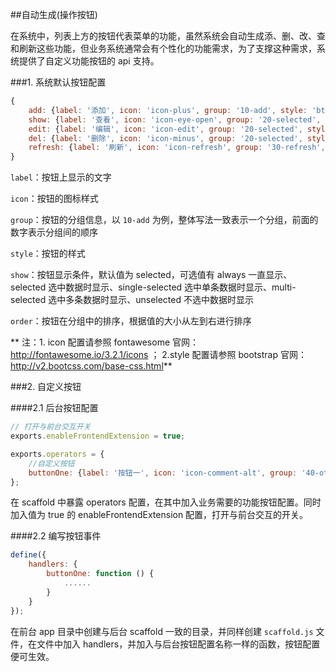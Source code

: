 ##自动生成(操作按钮)

在系统中，列表上方的按钮代表菜单的功能，虽然系统会自动生成添、删、改、查和刷新这些功能，但业务系统通常会有个性化的功能需求，为了支撑这种需求，系统提供了自定义功能按钮的 api 支持。

###1. 系统默认按钮配置

```javascript
{
    add: {label: '添加', icon: 'icon-plus', group: '10-add', style: 'btn-success', show: 'always', order: 100},
    show: {label: '查看', icon: 'icon-eye-open', group: '20-selected', style: 'btn-grey', show: 'single-selected', order: 100},
    edit: {label: '编辑', icon: 'icon-edit', group: '20-selected', style: 'btn-primary', show: 'single-selected', order: 200},
    del: {label: '删除', icon: 'icon-minus', group: '20-selected', style: 'btn-danger', order: 300},
    refresh: {label: '刷新', icon: 'icon-refresh', group: '30-refresh', style: 'btn-purple', show: 'always', order: 100}
}
```

`label`：按钮上显示的文字

`icon`：按钮的图标样式

`group`：按钮的分组信息，以 `10-add` 为例，整体写法一致表示一个分组，前面的数字表示分组间的顺序

`style`：按钮的样式

`show`：按钮显示条件，默认值为 selected，可选值有 always 一直显示、selected 选中数据时显示、single-selected 选中单条数据时显示、multi-selected 选中多条数据时显示、unselected 不选中数据时显示

`order`：按钮在分组中的排序，根据值的大小从左到右进行排序

** 注：1. icon 配置请参照 fontawesome 官网：http://fontawesome.io/3.2.1/icons ； 2.style 配置请参照 bootstrap 官网：http://v2.bootcss.com/base-css.html**

###2. 自定义按钮

####2.1 后台按钮配置

```javascript
// 打开与前台交互开关
exports.enableFrontendExtension = true;

exports.operators = {
    //自定义按钮
    buttonOne: {label: '按钮一', icon: 'icon-comment-alt', group: '40-other', style: 'btn-yellow', show: 'always', order: 300}
};
```

在 scaffold 中暴露 operators 配置，在其中加入业务需要的功能按钮配置。同时加入值为 true 的 enableFrontendExtension 配置，打开与前台交互的开关。

####2.2 编写按钮事件

```javascript
define({
    handlers: {
        buttonOne: function () {
            ......
        }
    }
});
```

在前台 app 目录中创建与后台 scaffold 一致的目录，并同样创建  `scaffold.js` 文件，在文件中加入 handlers，并加入与后台按钮配置名称一样的函数，按钮配置便可生效。
